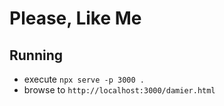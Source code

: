 # Please, Like Me

## Running

- execute `npx serve -p 3000 .`
- browse to `http://localhost:3000/damier.html`
